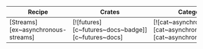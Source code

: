 | Recipe | Crates | Categories |
|--------|--------|------------|
| [Streams][ex~asynchronous-streams] | [![futures][c~futures~docs~badge]][c~futures~docs] | [![cat~asynchronous][cat~asynchronous~badge]][cat~asynchronous] |
